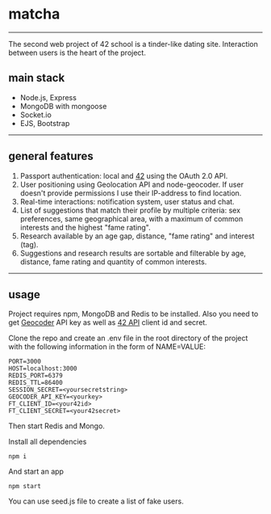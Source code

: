 #  matcha
----
The second web project of 42 school is a tinder-like dating site. Interaction between users is the heart of the project.

## main stack
* Node.js, Express
* MongoDB with mongoose
* Socket.io
* EJS, Bootstrap
---
## general features
1. Passport authentication: local and  [42](https://api.intra.42.fr/apidoc) using the OAuth 2.0 API.
2. User positioning using Geolocation API and 
node-geocoder. If user doesn't provide permissions I use their IP-address to find location.
3. Real-time interactions: notification system, user status and chat.
4. List of suggestions that match their profile by multiple criteria: sex preferences, same geographical area, with a maximum of common interests and the highest "fame rating".
5. Research available by an age gap, distance, "fame rating" and interest (tag).
6. Suggestions and research results are sortable and filterable by age, distance, fame rating and quantity of common interests.

----
## usage

Project requires npm, MongoDB and Redis to be installed.
Also you need to get [Geocoder](https://npmjs.com/package/node-geocoder) API key as well as [42 API](https://api.intra.42.fr/apidoc) client id and secret.

Clone the repo and create an .env file in the root directory of the project with the following information in the form of NAME=VALUE:
    
    PORT=3000
    HOST=localhost:3000
    REDIS_PORT=6379
    REDIS_TTL=86400
    SESSION_SECRET=<yoursecretstring>
    GEOCODER_API_KEY=<yourkey> 
    FT_CLIENT_ID=<your42id>
    FT_CLIENT_SECRET=<your42secret>

Then start Redis and Mongo.

Install all dependencies

    npm i

And start an app

    npm start
    
You can use seed.js file to create a list of fake users.
